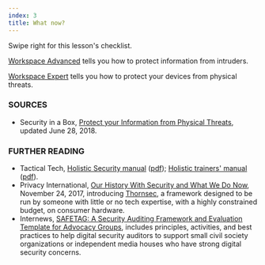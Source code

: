 ```yaml
---
index: 3
title: What now?
---
```

Swipe right for this lesson's checklist. 

[Workspace Advanced](umbrella://lesson/protect-your-workspace/1) tells you how to protect information from intruders.

[Workspace Expert](umbrella://lesson/protect-your-workspace/2) tells you how to protect your devices from physical threats. 

### SOURCES

* Security in a Box, [Protect your Information from Physical Threats](https://securityinabox.org/en/guide/physical/), updated June 28, 2018. 

### FURTHER READING

* Tactical Tech, [Holistic Security manual](https://holistic-security.tacticaltech.org) ([pdf](https://holistic-security.tacticaltech.org/downloads.html)); [Holistic trainers' manual](https://holistic-security.tacticaltech.org/trainers-manual.html) ([pdf](https://holistic-security.tacticaltech.org/ckeditor_assets/attachments/60/holisticsecurity_trainersmanual.pdf)).
* Privacy International, [Our History With Security and What We Do Now](https://privacyinternational.org/advocacy-briefing/622/what-policy-makers-can-learn-about-cyber-security-thornsec), November 24, 2017, introducing [Thornsec](https://github.com/privacyint/thornsec-core),  a framework designed to be run by someone with little or no tech expertise, with a highly constrained budget, on consumer hardware. 
*   Internews, [SAFETAG: A Security Auditing Framework and Evaluation Template for Advocacy Groups](https://safetag.org/guide/), includes principles, activities, and best practices to help digital security auditors to support small civil society organizations or independent media houses who have strong digital security concerns.